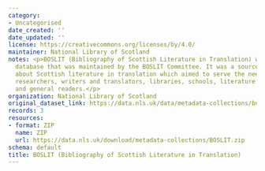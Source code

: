 ```yaml
---
category:
- Uncategorised
date_created: ''
date_updated: ''
license: https://creativecommons.org/licenses/by/4.0/
maintainer: National Library of Scotland
notes: <p>BOSLIT (Bibliography of Scottish Literature in Translation) was a Voyager
  database that was maintained by the BOSLIT Committee. It was a source of information
  about Scottish literature in translation which aimed to serve the needs of academic
  researchers, writers and translators, libraries, schools, literature administrators
  and general readers.</p>
organization: National Library of Scotland
original_dataset_link: https://data.nls.uk/data/metadata-collections/boslit/
records: 3
resources:
- format: ZIP
  name: ZIP
  url: https://data.nls.uk/download/metadata-collections/BOSLIT.zip
schema: default
title: BOSLIT (Bibliography of Scottish Literature in Translation)
---
```

